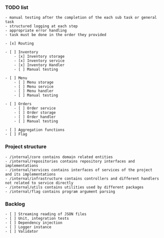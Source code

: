 ### TODO list
    - manual testing after the completion of the each sub task or general task 
    - structured logging at each step
    - appropriate error handling
    - task must be done in the order they provided 

    - [x] Routing
    
    - [ ] Inventory
        - [x] Inventory storage
        - [x] Inventory service 
        - [x] Inventory Handler 
        - [ ] Manual testing

    - [ ] Menu 
        - [ ] Menu storage
        - [ ] Menu service
        - [ ] Menu handler
        - [ ] Manual testing

    - [ ] Orders
        - [ ] Order service
        - [ ] Order storage 
        - [ ] Order handler
        - [ ] Manual testing

    - [ ] Aggregation functions
    - [ ] Flag

### Project structure
    - /internal/core contains domain related entities
    - /internal/repositories contains repository interfaces and implementations
    - /internal/services contains interfaces of services of the project and its implementations
    - /internal/infrastructure contains controllers and different handlers not related to service directly
    - /internal/utils contains utilities used by different packages
    - /internal/flag contains program argument parsing

### Backlog
    - [ ] Streaming reading of JSON files
    - [ ] Unit, integration tests
    - [ ] Dependency injection
    - [ ] Logger instance
    - [ ] Validator

